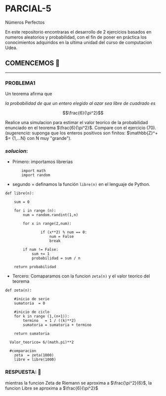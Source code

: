 # PARCIAL-5
Números Perfectos

En este repositorio encontraras el desarrollo de  2 ejercicios basados en numeros
aleatorios y probabilidad, con el fin de poner en práctica los conocimientos adquiridos
en la ultima unidad del curso de computacion Udea.

## COMENCEMOS 🚀
-----
### **PROBLEMA1**

Un teorema afirma que

 *la probabilidad de que un entero elegido al azar sea libre de cuadrado es*
 
 $$\frac{6}{\pi^2}$$

 Realice una simulacion para estimar el valor teorico de la probabilidad enunciado en el teorema $\frac{6}{\pi^2}$. Compare con el ejercicio (70).(*sugerencia:* suponga que los enteros positivos son finitos: $\mathbb{Z}^+ $= {1,...N} con N muy "grande").

 ### *solucion*:

- Primero: importamos librerias

    ``` 
        import math
        import random
    ```

- segundo = definamos la función `libre(n)` en el lenguaje de Python.


``` 
def libre(n):

    sum = 0

    for i in range (n):
        num = random.randint(1,n)
       
        for x in range(2,num):

                if (x**2) % num == 0:
                    num = False
                    break                    
           
        if num != False:
            sum += 1
            probabilidad = sum / n

    return probabilidad

```
- Tercero: Comaparamos con la funcion `zeta(n)` y el valor teorico del teorema

```
def zeta(n):
    
    #inicio de serie
    sumatoria  = 0

    #inicio de ciclo
    for k in range (1,(n+1)):
        termino   = 1 / ((k)**2)
        sumatoria = sumatoria + termino
      
    return sumatoria
```
```
  Valor_teorico= 6/(math.pi)**2
   
  #comparacion 
    zeta  = zeta(1000)
    libre = libre(1000)

```
### **RESPUESTA:** 📌
mientras la funcion Zeta de Riemann se aproxima a $\frac{\pi^2}{6}$, la funcion Libre se aproxima a $\frac{6}{\pi^2}$